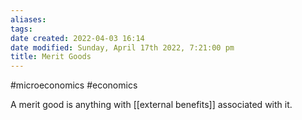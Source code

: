 ```yaml
---
aliases: 
tags: 
date created: 2022-04-03 16:14
date modified: Sunday, April 17th 2022, 7:21:00 pm
title: Merit Goods
---
```


#microeconomics #economics

A merit good is anything with [[external benefits]] associated with it.